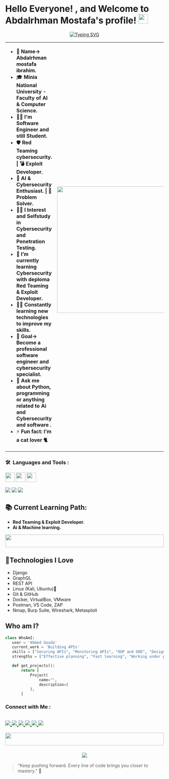 # <h1 align="lift"> Hello Everyone! , and Welcome to Abdalrhman Mostafa's profile! <img src="https://media.giphy.com/media/hvRJCLFzcasrR4ia7z/giphy.gif" width="30"> </h1>

<p align="center">
<a href="https://git.io/typing-svg"><img src="https://readme-typing-svg.demolab.com?font=Fira+Code&weight=440&size=23&duration=3900&pause=1000&color=F72859&center=true&vCenter=true&width=435&lines=Software+Developer+%F0%9F%98%8A.+;Always+learn+new+things!." alt="Typing SVG" /></a>

<table>
  <tr>
    <td>
      
- 👤 **Name-> Abdalrhman mostafa ibrahim.**
- 🎓 **Minia National University - Faculty of AI & Computer Science.**
- 👷‍♂️ **I'm Software Engineer and still Student.**
- 🛡️ **Red Teaming cybersecurity. | 💣 Exploit Developer.**
- 🧠 **AI & Cybersecurity Enthusiast. | 🧩 Problem Solver.**
- 👨‍💻 **I Interest and Selfstudy in Cybersecurity and Penetration Testing.**  
- 🌱 **I’m currently learning Cybersecurity with deploma Red Teaming & Exploit Developer.**
- 👨‍💻 **Constantly learning new technologies to improve my skills.**
- 🎯 **Goal-> Become a professional software engineer and cybersecurity specialist.**
- 💬 **Ask me about Python, programming or anything related to Ai and Cybersecurity and software .**  
- ⚡ **Fun fact: I'm a cat lover 🐈**  
    </td>
    <td>
      <br>
      <img src="https://github.com/Govindv7555/Govindv7555/blob/main/1574956586430.gif" width="400px">
    </td>
  </tr>
</table>


### 🛠 &nbsp;Languages and Tools :
<p>
<img src="https://github.com/user-attachments/assets/d51cdad2-8cab-41e8-b043-9f9ea5582a8d" width='30' />
<img src="https://github.com/user-attachments/assets/91cc0cd5-6b71-4b92-94eb-851cf75143c3" width='30' />
<img src="https://github.com/user-attachments/assets/f16b94ee-a7a6-443e-9340-019f732b3dac" width='30' />

</p>

<p>
  <img src="https://img.shields.io/badge/VSCode-007ACC?logo=visual-studio-code&logoColor=white" />
  <img src="https://img.shields.io/badge/Git-F05032?logo=git&logoColor=white" />
  <img src="https://img.shields.io/badge/GitHub-181717?logo=github&logoColor=white" />
</p>

## 📚 Current Learning Path:
* **Red Teaming & Exploit Developer.**
* **Ai & Machine learning.**

<img src="https://github.com/Govindv7555/Govindv7555/blob/main/49e76e0596857673c5c80c85b84394c1.gif" width=100% height=40px>

## 🚀Technologies I Love
* Django
* GraphQL
* REST API
* Linux (Kali, Ubuntu)🐧
* Git & GitHub
* Docker, VirtualBox, VMware
* Postman, VS Code, ZAP
* Nmap, Burp Suite, Wireshark, Metasploit



 ## Who am I?
 ```python
class WhoAmI:
    user = 'Ahmed Gouda'
    current_work = 'Building APIs'
    skills = ["Securing APIs", "Monitoring APIs", "OOP and OOD", "Design patterns", "Algorithms and Data Structures"]
    strengths = ["Effective planning", "Fast learning", "Working under pressure"]

    def get_projects():
        return [
            Project(
                name="",
                description=(
            ),
        ]
```
### Connect with Me :

<a href="https://www.linkedin.com/in/mohamedaboalhadied2682006" target="_blank"> <img src="https://img.shields.io/badge/-LinkedIn-0077B5?style=for-the-badge&logo=Linkedin&logoColor=white"/> </a>
<a href="mailto:MohamedAboElhadied@gmail.com" target="_blank"> <img src="https://img.shields.io/badge/-Email-D44638?style=for-the-badge&logo=Gmail&logoColor=white"/> </a> <a href="https://www.facebook.com/share/18XW9JZzAF/" target="_blank"> <img src="https://img.shields.io/badge/-Facebook-1877F2?style=for-the-badge&logo=Facebook&logoColor=white"/> </a> <a href="https://x.com/Aboalhdied?t=t_vOsvgXo8uiQDj5ji9M5w&s=08" target="_blank"> <img src="https://img.shields.io/badge/-Twitter(X)-000000?style=for-the-badge&logo=Twitter&logoColor=white"/> </a> <a href="https://www.instagram.com/maboalhadied?utm_source=qr" target="_blank"> <img src="https://img.shields.io/badge/-Instagram-E4405F?style=for-the-badge&logo=Instagram&logoColor=white"/> </a> <a href="https://github.com/mohamedhadied23/mohamedhadied23/tree/main" target="_blank"> <img src="https://img.shields.io/badge/-GitHub-171515?style=for-the-badge&logo=GitHub&logoColor=white"/> </a>
---

<img src="https://github.com/Govindv7555/Govindv7555/blob/main/49e76e0596857673c5c80c85b84394c1.gif" width=100% height=40px>
<h3 align="center">
    <img src="https://readme-typing-svg.herokuapp.com/?font=Righteous&size=25&center=true&vCenter=true&width=500&height=70&duration=4000&lines=Thanks+for+visiting!+❤️;I'm+Long+Life+Learner">
</h3>

> “Keep pushing forward. Every line of code brings you closer to mastery.” 💪

